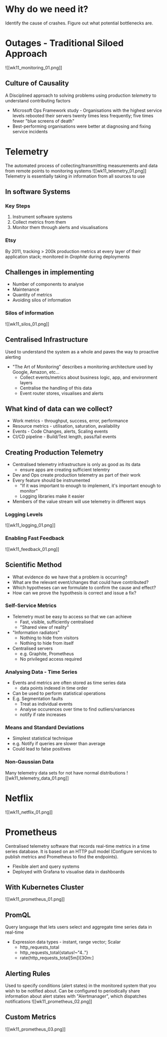 # Why do we need it?
Identify the cause of crashes. Figure out what potential bottlenecks are.
# Outages - Traditional Siloed Approach
![[wk11_monitoring_01.png]]
## Culture of Causality
A Disciplined approach to solving problems using production _telemetry_ to understand contributing factors
- Microsoft Ops Framework study - Organisations with the highest service levels rebooted their servers twenty times less frequently; five times fewer "blue screens of death"
- Best-performing organisations were better at diagnosing and fixing service incidents
# Telemetry
The automated process of collecting/transmitting measurements and data from remote points to monitoring systems
![[wk11_telemetry_01.png]]
Telemetry is essentially taking in information from all sources to use
## In software Systems
### Key Steps
1) Instrument software systems
2) Collect metrics from them
3) Monitor them through alerts and visualisations
### Etsy
By 2011, tracking > 200k production metrics at every layer of their application stack; monitored in _Graphite_ during deployments
## Challenges in implementing
- Number of components to analyse
- Maintenance
- Quantity of metrics
- Avoiding silos of information
### Silos of information
![[wk11_silos_01.png]]
## Centralised Infrastructure
Used to understand the system as a whole and paves the way to proactive alerting
- "The Art of Monitoring" describes a monitoring architecture used by Google, Amazon, etc...
	- Collect events/metrics about business logic, app, and environment layers
	- Centralise the handling of this data
	- Event router stores, visualises and alerts
## What kind of data can we collect?
- Work metrics - throughput, success, error, performance
- Resource metrics - utilisation, saturation, availability
- Events - Code Changes, alerts, Scaling events
- CI/CD pipeline - Build/Test length, pass/fail events
## Creating Production Telemetry
- Centralised telemetry infrastructure is only as good as its data
	- ensure apps are creating sufficient telemtry
- Dev and Ops create production telemetry as part of their work
- Every feature should be instrumented
	- "If it was important to enough to implement, it's important enough to monitor"
	- Logging libraries make it easier
- Members of the value stream will use telemetry in different ways
### Logging Levels
![[wk11_logging_01.png]]
### Enabling Fast Feedback
![[wk11_feedback_01.png]]
## Scientific Method
- What evidence do we have that a problem is occurring?
- What are the relevant event/changes that could have contributed?
- Which hypotheses can we formulate to confirm the cause and effect?
- How can we prove the hypothesis is correct and issue a fix?
### Self-Service Metrics
- Telemetry must be easy to access so that we can achieve
	- Fast, visible, sufficiently centralised
	- "Shared view of reality"
- "Information radiators"
	- Nothing to hide from visitors
	- Nothing to hide from itself
- Centralised servers
	- e.g. Graphite, Prometheus
	- No privileged access required
### Analysing Data - Time Series
- Events and metrics are often stored as time series data
	- data points indexed in time order
- Can be used to perform statistical operations
- E.g. Segmentation faults
	- Treat as individual events
	- Analyse occurences over time to find outliers/variances
	- notify if rate increases
### Means and Standard Deviations
- Simplest statistical technique
- e.g. Notify if queries are slower than average
- Could lead to false positives
### Non-Gaussian Data
Many telemetry data sets for not have normal distributions
![[wk11_telemetry_data_01.png]]
# Netflix
![[wk11_netflix_01.png]]
# Prometheus
Centralised telemetry software that records real-time metrics in a time series database. It is based on an HTTP pull model (Configure services to publish metrics and Prometheus to find the endpoints).
- Flexible alert and query systems
- Deployed with Grafana to visualise data in dashboards
## With Kubernetes Cluster
![[wk11_prometheus_01.png]]
## PromQL
Query language that lets users select and aggregate time series data in real-time
- Expression data types - instant, range vector; Scalar
	- http_requests_total
	- http_requests_total{status!~"4.."}
	- rate(http_requests_total[5m])[30m:]
## Alerting Rules
Used to specify conditions (alert states) in the monitored system that you wish to be notified about. Can be configured to periodically share information about alert states with "Alertmanager", which dispatches notifications
![[wk11_prometheus_02.png]]
## Custom Metrics
![[wk11_prometheus_03.png]]